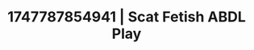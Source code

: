 ---
categories:
- Swimmer
- Erogenous zones
- Raw connection
- Cyberpunk intimacy
- Erotic escapism
image: /assets/images/1747787854941.jpg
layout: post
seo:
  description: Featured content with sensual ABDL Play, Scat Fetish. HD images available.
  keywords: ABDL Play, Scat Fetish
  og_image: /assets/images/1747787854941.jpg
  schema_type: VisualArtwork
tags:
- '#1747787854941'
- Scat Fetish
- ABDL Play
title: 1747787854941 | Scat Fetish ABDL Play
---